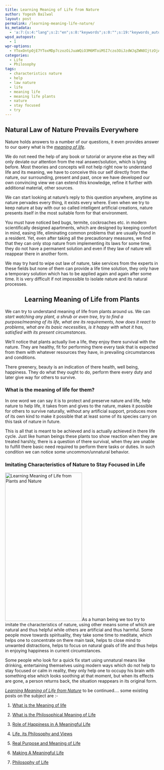 ```yaml
---
title: Learning Meaning of Life from Nature
author: Yogesh Bailwal
layout: post
permalink: /learning-meaning-life-nature/
ks_metadata:
  - 'a:7:{s:4:"lang";s:2:"en";s:8:"keywords";s:0:"";s:19:"keywords_autoupdate";s:1:"0";s:11:"description";s:0:"";s:22:"description_autoupdate";s:1:"0";s:5:"title";s:0:"";s:6:"robots";s:12:"index,follow";}'
wpsd_autopost:
  - 1
wpr-options:
  - YToxOntpOjE7YToxMDp7czozOiJuaWQiO3M6MToiMSI7czo3OiJzdWJqZWN0IjtzOjA6IiI7czo4OiJ0ZXh0Ym9keSI7czowOiIiO3M6ODoiaHRtbGJvZHkiO3M6MDoiIjtzOjc6ImRpc2FibGUiO2k6MDtzOjE1OiJub2N1c3RvbWl6YXRpb24iO2k6MTtzOjEyOiJub3Bvc3RzZXJpZXMiO2k6MTtzOjEwOiJodG1sZW5hYmxlIjtpOjE7czoxMjoiYXR0YWNoaW1hZ2VzIjtpOjE7czoyMToic2tpcGFjdGl2ZXN1YnNjcmliZXJzIjtpOjE7fX0=
categories:
  - Life
  - Philosophy
tags:
  - characteristics nature
  - help
  - law nature
  - life
  - meaning life
  - meaning life plants
  - nature
  - stay focused
  - try
---
```

## Natural Law of Nature Prevails Everywhere

Nature holds answers to a number of our questions, it even provides answer to our query what is the [*meaning of life*][1].

We do not need the help of any book or tutorial or anyone else as they will only deviate our attention from the real answer/solution, which is lying before. Most theories and concepts will not help right now to understand life and its meaning, we have to conceive this our self directly from the nature, our surrounding, present and past, once we have developed our own convincing view we can extend this knowledge, refine it further with additional material, other sources.

We can start looking at nature&#8217;s reply to this question anywhere, anytime as nature pervades every thing, it exists every where. Even when we try to keep nature at bay with our so called intelligent artificial creations, nature presents itself in the most suitable form for that environment.

You must have noticed bed bugs, termite, cockroaches etc. in modern scientifically designed apartments, which are designed by keeping comfort in mind, easing life, eliminating common problems that are usually found in a resident. Yet, even after taking all the precautionary measures, we find that they can only stop nature from implementing its laws for some time, they do not have a permanent solution and even if they law of nature will reappear there in another form.

We may try hard to wipe out law of nature, take services from the experts in these fields but none of them can provide a life time solution, they only have a temporary solution which has to be applied again and again after some time. It is very difficult if not impossible to isolate nature and its natural processes.

<h2 style="text-align: center;">
  Learning Meaning of Life from Plants
</h2>

We can try to understand meaning of life from plants around us. We can *start watching any plant, a shrub or even tree, try to find a purpose/meaning of its life, what are its requirements, how does it react to problems, what are its basic necessities, is it happy with what it has, satisfied with its present circumstances*.

We&#8217;ll notice that plants actually live a life, they enjoy there survival with the nature. They are healthy, fit for performing there every task that is expected from them with whatever resources they have, in prevailing circumstances and conditions.

There greenery, beauty is an indication of there health, well being, happiness. They do what they ought to do, perform there every duty and later give way for others to survive.

### What is the meaning of life for them?

In one word we can say it is to protect and preserve nature and life, help nature to help life, it takes from and gives to the nature, makes it possible for others to survive naturally, without any artificial support, produces more of its own kind to make it possible that at least some of its species carry on this task of nature in future.

This is all that is meant to be achieved and is actually achieved in there life cycle. Just like human beings these plants too show reaction when they are treated harshly, there is a question of there survival, when they are unable to fulfill there basic need required to perform there tasks or duties. In such condition we can notice some uncommon/unnatural behavior.

### Imitating Characteristics of Nature to Stay Focused in Life

<img class="alignleft size-full wp-image-495" title="Natural Meaning of Life" src="http://www.philosophyinlife.info/wp-content/uploads/2011/05/natural-meaning-life.jpg" alt="Learning Meaning of Life from Plants and Nature" width="252" height="484" />As a human being we too try to imitate the characteristics of nature, using other means some of which are natural and thus helpful while others are artificial and thus harmful. Some people move towards spirituality, they take some time to meditate, which helps one to concentrate on there main task, helps to close mind to unwanted distractions, helps to focus on natural goals of life and thus helps in enjoying happiness in current circumstances.

Some people who look for a quick fix start using unnatural means like drinking, entertaining themselves using modern ways which do not help to stay focused or calm in reality, they only help one to occupy his brain with something else which looks soothing at that moment, but when its effects are gone, a person returns back, the situation reappears in its original form.

[*Learning Meaning of Life from Nature*][2] to be continued&#8230;. some existing posts on the subject are :-

1. [What is the Meaning of life][1]

2. [What is the Philosophical Meaning of Life][3]

3. [Role of Happiness in A Meaningful Life][4]

4. [Life, its Philosophy and Views][5]

5. [Real Purpose and Meaning of Life][6]

6. [Making A Meaningful Life][7]

7. [Philosophy of Life][8]

 [1]: http://www.philosophyinlife.info/293/what-is-meaning-of-life.htm "What Is The Meaning of The Life"
 [2]: http://www.philosophyinlife.info/475/learning-meaning-life-nature.htm
 [3]: http://www.philosophyinlife.info/148/philosophical-meaning-life.htm "What is the Philosophical Meaning of Life"
 [4]: http://www.philosophyinlife.info/33/role-of-happiness-in-a-meaningful-life.htm "Role of Happiness in A Meaningful Life?"
 [5]: http://www.philosophyinlife.info/4/life-its-philosophy-and-views.htm "Life, its Philosophy and Views"
 [6]: http://www.philosophyinlife.info/314/real-purpose-meaning-life.htm "What Is then the Real Purpose and Meaning of Life"
 [7]: http://www.philosophyinlife.info/312/making-meaningful-life.htm "Making A Meaningful Life"
 [8]: http://www.philosophyinlife.info/220/basic-philosophies-life-video.htm "Philosophy of Life Video"